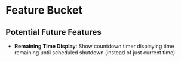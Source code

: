 # Feature Bucket

## Potential Future Features

- **Remaining Time Display**: Show countdown timer displaying time remaining until scheduled shutdown (instead of just current time)